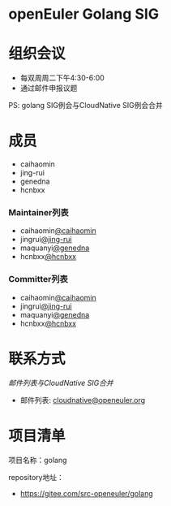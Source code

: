 # openEuler Golang SIG

# 组织会议

- 每双周周二下午4:30-6:00
- 通过邮件申报议题

PS: golang SIG例会与CloudNative SIG例会合并


# 成员

- caihaomin
- jing-rui
- genedna
- hcnbxx

### Maintainer列表

- caihaomin[@caihaomin](https://gitee.com/caihaomin)
- jingrui[@jing-rui](https://gitee.com/jing-rui)
- maquanyi[@genedna](https://gitee.com/genedna)
- hcnbxx[@hcnbxx](https://gitee.com/hcnbxx)

### Committer列表

- caihaomin[@caihaomin](https://gitee.com/caihaomin)
- jingrui[@jing-rui](https://gitee.com/jing-rui)
- maquanyi[@genedna](https://gitee.com/genedna)
- hcnbxx[@hcnbxx](https://gitee.com/hcnbxx)

# 联系方式

*邮件列表与CloudNative SIG合并*

- 邮件列表: cloudnative@openeuler.org

# 项目清单

项目名称：golang

repository地址：
  - https://gitee.com/src-openeuler/golang
